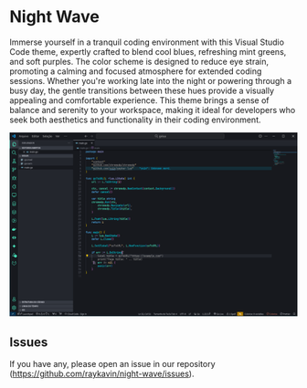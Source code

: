 # Night Wave

Immerse yourself in a tranquil coding environment with this Visual Studio Code theme, expertly crafted to blend cool blues, refreshing mint greens, and soft purples. The color scheme is designed to reduce eye strain, promoting a calming and focused atmosphere for extended coding sessions. Whether you're working late into the night or powering through a busy day, the gentle transitions between these hues provide a visually appealing and comfortable experience. This theme brings a sense of balance and serenity to your workspace, making it ideal for developers who seek both aesthetics and functionality in their coding environment.

![Preview of Night Wave Theme](https://github.com/raykavin/night-wave/blob/main/assets/preview.png)

## Issues

If you have any, please open an issue in our repository (https://github.com/raykavin/night-wave/issues).